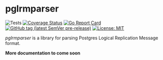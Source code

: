 # pglrmparser
![Tests](https://github.com/csueiras/pglrmparser/workflows/run%20tests/badge.svg?branch=develop)
[![Coverage Status](https://coveralls.io/repos/github/csueiras/pglrmparser/badge.svg?branch=develop)](https://coveralls.io/github/csueiras/pglrmparser?branch=develop)
[![Go Report Card](https://goreportcard.com/badge/github.com/csueiras/pglrmparser)](https://goreportcard.com/report/github.com/csueiras/pglrmparser)
[![GitHub tag (latest SemVer pre-release)](https://img.shields.io/github/v/tag/csueiras/pglrmparser?include_prereleases&sort=semver)](https://github.com/csueiras/pglrmparser/releases)
[![License: MIT](https://img.shields.io/badge/License-MIT-yellow.svg)](https://opensource.org/licenses/MIT)

_pglrmparser_ is a library for parsing Postgres Logical Replication Message format.

**More documentation to come soon**